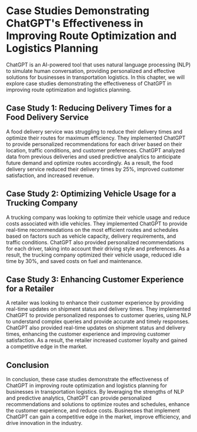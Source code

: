 Case Studies Demonstrating ChatGPT's Effectiveness in Improving Route Optimization and Logistics Planning
====================================================================================================================================================================================

ChatGPT is an AI-powered tool that uses natural language processing (NLP) to simulate human conversation, providing personalized and effective solutions for businesses in transportation logistics. In this chapter, we will explore case studies demonstrating the effectiveness of ChatGPT in improving route optimization and logistics planning.

Case Study 1: Reducing Delivery Times for a Food Delivery Service
-----------------------------------------------------------------

A food delivery service was struggling to reduce their delivery times and optimize their routes for maximum efficiency. They implemented ChatGPT to provide personalized recommendations for each driver based on their location, traffic conditions, and customer preferences. ChatGPT analyzed data from previous deliveries and used predictive analytics to anticipate future demand and optimize routes accordingly. As a result, the food delivery service reduced their delivery times by 25%, improved customer satisfaction, and increased revenue.

Case Study 2: Optimizing Vehicle Usage for a Trucking Company
-------------------------------------------------------------

A trucking company was looking to optimize their vehicle usage and reduce costs associated with idle vehicles. They implemented ChatGPT to provide real-time recommendations on the most efficient routes and schedules based on factors such as vehicle capacity, delivery requirements, and traffic conditions. ChatGPT also provided personalized recommendations for each driver, taking into account their driving style and preferences. As a result, the trucking company optimized their vehicle usage, reduced idle time by 30%, and saved costs on fuel and maintenance.

Case Study 3: Enhancing Customer Experience for a Retailer
----------------------------------------------------------

A retailer was looking to enhance their customer experience by providing real-time updates on shipment status and delivery times. They implemented ChatGPT to provide personalized responses to customer queries, using NLP to understand complex queries and provide accurate and timely responses. ChatGPT also provided real-time updates on shipment status and delivery times, enhancing the customer experience and improving customer satisfaction. As a result, the retailer increased customer loyalty and gained a competitive edge in the market.

Conclusion
----------

In conclusion, these case studies demonstrate the effectiveness of ChatGPT in improving route optimization and logistics planning for businesses in transportation logistics. By leveraging the strengths of NLP and predictive analytics, ChatGPT can provide personalized recommendations and solutions to optimize routes and schedules, enhance the customer experience, and reduce costs. Businesses that implement ChatGPT can gain a competitive edge in the market, improve efficiency, and drive innovation in the industry.
